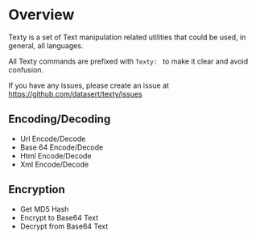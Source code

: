 Overview
==
Texty is a set of Text manipulation related utilities that could be used, in general, all languages.

All Texty commands are prefixed with `Texty: ` to make it clear and avoid confusion.

If you have any issues, please create an issue at https://github.com/datasert/texty/issues

Encoding/Decoding
--
* Url Encode/Decode
* Base 64 Encode/Decode
* Html Encode/Decode
* Xml Encode/Decode

Encryption
--
* Get MD5 Hash
* Encrypt to Base64 Text
* Decrypt from Base64 Text
